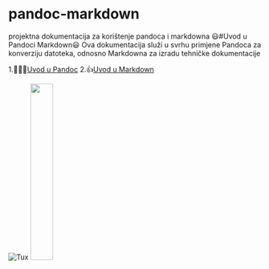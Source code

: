 # pandoc-markdown
projektna dokumentacija za korištenje pandoca i markdowna
😃#Uvod u Pandoci Markdown😃
Ova dokumentacija služi u svrhu primjene Pandoca za konverziju datoteka, odnosno Markdowna za izradu tehničke dokumentacije

1.🤷‍♀️😂[Uvod u Pandoc](docs/01-markdown-primjeri.md)
2.👍[Uvod u Markdown](docs/02-pandoc-primjeri-konverzije.md)

![Tux](Tux.png) 
<img src="Tux.png" width="30%"> 
